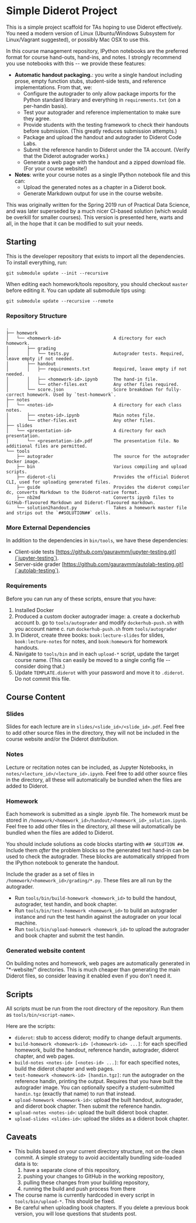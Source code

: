 # Simple Diderot Project

This is a simple project scaffold for TAs hoping to use Diderot effectively. You need a modern version of Linux (Ubuntu/Windows Subsystem for Linux/Vagrant suggested), or possibly Mac OSX to use this.

In this course management repository, IPython notebooks are the preferred format for course hand-outs, hand-ins, and notes. I strongly recommend you use notebooks with this -- we provide these features:

- **Automatic handout packaging.**: you write a single handout including prose, empty function stubs, student-side tests, and reference implementations. From that, we:
  - Configure the autograder to only allow package imports for the Python standard library and everything in `requirements.txt` (on a per-handin basis).
  - Test your autograder and reference implementation to make sure they agree.
  - Provide students with the testing framework to check their handouts before submission. (This greatly reduces submission attempts.)
  - Package and upload the handout and autograder to Diderot Code Labs.
  - Submit the reference handin to Diderot under the TA account. (Verify that the Diderot autograder works.)
  - Generate a web page with the handout and a zipped download file. (For your course website!)
- **Notes**: write your course notes as a single IPython notebook file and this can:
  - Upload the generated notes as a chapter in a Diderot book.
  - Generate Markdown output for use in the course website.

This was originally written for the Spring 2019 run of Practical Data Science, and was later superseded by a much nicer CI-based solution (which would be overkill for smaller courses). This version is presented here, warts and all, in the hope that it can be modified to suit your needs.

## Starting

This is the developer repository that exists to import all the dependencies. To install everything, run:

```
git submodule update --init --recursive
```

When editing each homework/tools repository, you should checkout `master` before editing it. You can update all submodule tips using:

```
git submodule update --recursive --remote
```

### Repository Structure

```
.
├── homework
│   └── <homework-id>                    A directory for each homework.
│       ├── grading
│       │   └── tests.py                 Autograder tests. Required, leave empty if not needed.
│       ├── handout
│       │   ├── requirements.txt         Required, leave empty if not needed.
│       │   ├── <homework-id>.ipynb      The hand-in file.
│       │   └── other-files.ext          Any other files required.
│       └── score.json                   Score breakdown for fully-correct homework. Used by `test-homework`.
├── notes
│   └── <notes-id>                       A directory for each class notes.
│       ├── <notes-id>.ipynb             Main notes file.
│       └── other-files.ext              Any other files.
├── slides
│   └── <presentation-id>                A directory for each presentation.
│       └── <presentation-id>.pdf        The presentation file. No additional files are permitted.
└── tools
    ├── autograder                       The source for the autograder Docker image.
    ├── bin                              Various compiling and upload scripts.
    ├── diderot-cli                      Provides the official Diderot CLI, used for uploading generated files.
    ├── guide                            Provides the diderot compiler dc, converts Markdown to the Diderot-native format.
    ├── nb2md                            Converts ipynb files to GitHub-flavoured Markdown and Diderot-flavoured markdown.
    └── solution2handout.py              Takes a homework master file and strips out the `##SOLUTION##` cells.
```

### More External Dependencies

In addition to the dependencies in `bin/tools`, we have these dependencies:

- Client-side tests [https://github.com/gauravmm/jupyter-testing.git](`jupyter-testing`).
- Server-side grader [https://github.com/gauravmm/autolab-testing.git](`autolab-testing`).

### Requirements

Before you can run any of these scripts, ensure that you have:

 1. Installed Docker
 2. Produced a custom docker autograder image:
   a. create a dockerhub account
   b. go to `tools/autograder` and modify `dockerhub-push.sh` with you account name
   c. run `dockerhub-push.sh` from `tools/autograder`
 3. In Diderot, create three books: `book:lecture-slides` for slides, `book:lecture-notes` for notes, and `book:homework` for homework handouts.
 4. Navigate to `tools/bin` and in each `upload-*` script, update the target course name. (This can easily be moved to a single config file -- consider doing that.)
 5. Update `TEMPLATE.diderot` with your password and move it to `.diderot`. Do not commit this file.

## Course Content

### Slides

Slides for each lecture are in `slides/<slide_id>/<slide_id>.pdf`. Feel free to add other source files in the directory, they will not be included in the course website and/or the Diderot distribution.

### Notes

Lecture or recitation notes can be included, as Jupyter Notebooks, in `notes/<lecture_id>/<lecture_id>.ipynb`. Feel free to add other source files in the directory, all these will automatically be bundled when the files are added to Diderot.

### Homework

Each homework is submitted as a single .ipynb file. The homework must be stored in `/homework/<homework_id>/handout/<homework_id>_solution.ipynb`. Feel free to add other files in the directory, all these will automatically be bundled when the files are added to Diderot.

You should include solutions as code blocks starting with `## SOLUTION ##`. Include them _after_ the problem blocks so the generated test hand-in can be used to check the autograder. These blocks are automatically stripped from the IPython notebook to generate the handout.

Include the grader as a set of files in `/homework/<homework_id>/grading/*.py`. These files are all run by the autograder.

- Run `tools/bin/build-homework <homework_id>` to build the handout, autograder, test handin, and book chapter.
- Run `tools/bin/test-homework <homework_id>` to build an autograder instance and run the test handin against the autograder on your local machine.
- Run `tools/bin/upload-homework <homework_id>` to upload the autograder and book chapter and submit the test handin.

### Generated website content

On building notes and homework, web pages are automatically generated in "*-website/" directories. This is much cheaper than generating the main Diderot files, so consider leaving it enabled even if you don't need it.

## Scripts

All scripts must be run from the root directory of the repository. Run them as `tools/bin/<script-name>`.

Here are the scripts:

- `diderot`: stub to access diderot; modify to change default arguments.
- `build-homework <homework-id> [<homework-id> ...]`: for each specified homework, build the handout, reference handin, autograder, diderot chapter, and web pages.
- `build-notes <notes-id> [<notes-id> ...]`: for each specified notes, build the diderot chapter and web pages.
- `test-homework <homework-id> [handin.tgz]`: run the autograder on the reference handin, printing the output. Requires that you have built the autograder image. You can optionally specify a student-submitted `handin.tgz` (exactly that name) to run that instead.
- `upload-homework <homework-id>`: upload the built handout, autograder, and diderot book chapter. Then submit the reference handin.
- `upload-notes <notes-id>`: upload the built diderot book chapter.
- `upload-slides <slides-id>`: upload the slides as a diderot book chapter.

## Caveats

- This builds based on your current directory structure, not on the clean commit. A simple strategy to avoid accidentally bundling side-loaded data is to:
  1. have a separate clone of this repository,
  2. pushing your changes to GitHub in the working repository,
  3. pulling these changes from your building repository,
  4. running the build and push process from there
- The course name is currently hardcoded in every script in `tools/bin/upload-*`. This should be fixed.
- Be careful when uploading book chapters. If you delete a previous book version, you will lose questions that students post.
